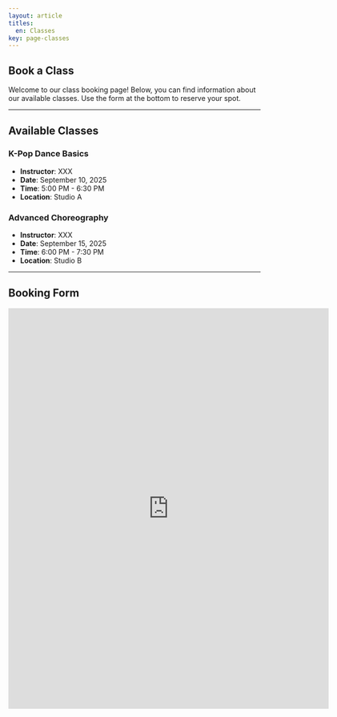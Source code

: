 ```yaml
---
layout: article
titles:
  en: Classes
key: page-classes
---
```


## Book a Class

Welcome to our class booking page! Below, you can find information about our available classes. Use the form at the bottom to reserve your spot.

---

## Available Classes

### K-Pop Dance Basics
- **Instructor**: XXX
- **Date**: September 10, 2025
- **Time**: 5:00 PM - 6:30 PM
- **Location**: Studio A

### Advanced Choreography
- **Instructor**: XXX
- **Date**: September 15, 2025
- **Time**: 6:00 PM - 7:30 PM
- **Location**: Studio B

---

## Booking Form

<iframe src="https://docs.google.com/forms/d/e/1FAIpQLSccATyV_yXkJzlrPKkMU-0_NEx4uiZ7VeJ_Mzobd3x52p73rA/viewform?embedded=true" 
width="640" height="800" frameborder="0" marginheight="0" marginwidth="0">Loading…</iframe>
